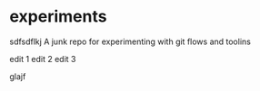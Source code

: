 experiments
===========


sdfsdflkj
A junk repo for experimenting with git flows and toolins

edit 1
edit 2
edit 3

glajf
